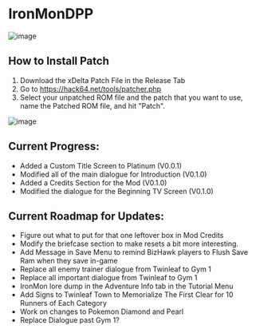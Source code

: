 # IronMonDPP


![image](https://user-images.githubusercontent.com/109924208/181107046-1fd79cf2-95c8-4457-99a8-7541ac1abda0.png)

## How to Install Patch

1. Download the xDelta Patch File in the Release Tab
2. Go to https://hack64.net/tools/patcher.php
3. Select your unpatched ROM file and the patch that you want to use, name the Patched ROM file, and hit "Patch".

![image](https://user-images.githubusercontent.com/109924208/180869407-cdb873ab-2f4c-4419-86b7-9dc770e41a82.png)

## Current Progress:

- Added a Custom Title Screen to Platinum (V0.0.1)
- Modified all of the main dialogue for Introduction (V0.1.0)
- Added a Credits Section for the Mod (V0.1.0)
- Modified the dialogue for the Beginning TV Screen (V0.1.0)

## Current Roadmap for Updates:

- Figure out what to put for that one leftover box in Mod Credits
- Modify the briefcase section to make resets a bit more interesting.
- Add Message in Save Menu to remind BizHawk players to Flush Save Ram when they save in-game
- Replace all enemy trainer dialogue from Twinleaf to Gym 1
- Replace all important dialogue from Twinleaf to Gym 1
- IronMon lore dump in the Adventure Info tab in the Tutorial Menu
- Add Signs to Twinleaf Town to Memorialize The First Clear for 10 Runners of Each Category
- Work on changes to Pokemon Diamond and Pearl
- Replace Dialogue past Gym 1?
  
  
